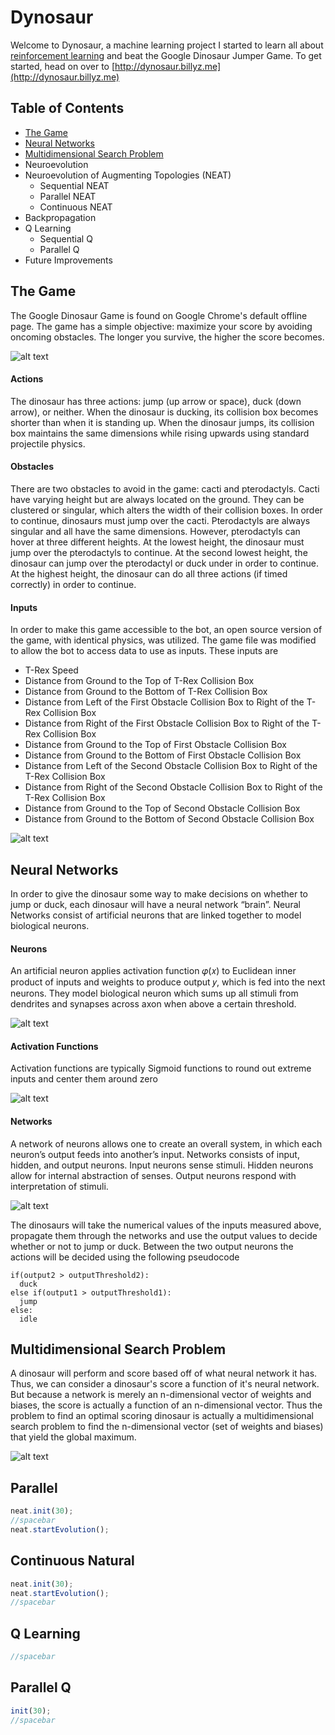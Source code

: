 # Dynosaur

Welcome to Dynosaur, a machine learning project I started to learn all about
[reinforcement learning](https://en.wikipedia.org/wiki/Reinforcement_learning) and
beat the Google Dinosaur Jumper Game.
To get started, head on over to [http://dynosaur.billyz.me](http://dynosaur.billyz.me)

## Table of Contents
- [The Game](#the-game)
- [Neural Networks](#neural-networks)
- [Multidimensional Search Problem](#multidimensional-search-problem)
- Neuroevolution
- Neuroevolution of Augmenting Topologies (NEAT)
  - Sequential NEAT
  - Parallel NEAT
  - Continuous NEAT
- Backpropagation
- Q Learning
  - Sequential Q
  - Parallel Q
- Future Improvements

## The Game
The Google Dinosaur Game is found on Google Chrome's default offline page.
The game has a simple objective: maximize your score by avoiding oncoming obstacles. The longer you survive, the higher the score becomes.

![alt text](https://github.com/BillyZhong/dynosaur/raw/master/documentation/googledinosaurgame.png "Google Dinosaur Game")

#### Actions
The dinosaur has three actions: jump (up arrow or space), duck (down arrow), or neither.
When the dinosaur is ducking, its collision box becomes shorter than when it is standing up.
When the dinosaur jumps, its collision box maintains the same dimensions while rising upwards using standard projectile physics.

#### Obstacles
There are two obstacles to avoid in the game: cacti and pterodactyls. Cacti have varying  height but are always located on the ground. They can be clustered or singular, which alters the width of their collision boxes. In order to continue, dinosaurs must jump over the cacti.
Pterodactyls are always singular and all have the same dimensions. However, pterodactyls can hover at three different heights. At the lowest height, the dinosaur must jump over the pterodactyls to continue. At the second lowest height, the dinosaur can jump over the pterodactyl or duck under in order to continue. At the highest height, the dinosaur can do all three actions (if timed correctly) in order to continue.

#### Inputs
In order to make this game accessible to the bot, an open source version of the game, with identical physics, was utilized. The game file was modified to allow the bot to access data to use as inputs. These inputs are

- T-Rex Speed
- Distance from Ground to the Top of T-Rex Collision Box
- Distance from Ground to the Bottom of T-Rex Collision Box
- Distance from Left of the First Obstacle Collision Box to Right of the T-Rex Collision Box
- Distance from Right of the First Obstacle Collision Box to Right of the T-Rex Collision Box
- Distance from Ground to the Top of First Obstacle Collision Box
- Distance from Ground to the Bottom of First Obstacle Collision Box
- Distance from Left of the Second Obstacle Collision Box to Right of the T-Rex Collision Box
- Distance from Right of the Second Obstacle Collision Box to Right of the T-Rex Collision Box
- Distance from Ground to the Top of Second Obstacle Collision Box
- Distance from Ground to the Bottom of Second Obstacle Collision Box

![alt text](https://github.com/BillyZhong/dynosaur/raw/master/documentation/inputsoutputs.png "Inputs and Outputs")

## Neural Networks

In order to give the dinosaur some way to make decisions on whether to jump or duck, each dinosaur will have a neural network “brain”. Neural Networks consist of artificial neurons that are linked together to model biological neurons.

#### Neurons
An artificial neuron applies activation function 𝜑(𝑥) to Euclidean inner product of inputs and weights to produce output 𝑦, which is fed into the next neurons. They model biological neuron which sums up all stimuli from dendrites and synapses across axon when above a certain threshold.

![alt text](https://github.com/BillyZhong/dynosaur/raw/master/documentation/neuron.png "Artificial Neuron")

#### Activation Functions
Activation functions are typically Sigmoid functions to round out extreme inputs and center them around zero

![alt text](https://github.com/BillyZhong/dynosaur/raw/master/documentation/activation.png "Activation Functions")

#### Networks
A network of neurons allows one to create an overall system, in which each neuron’s output feeds into another’s input. Networks consists of input, hidden, and output neurons.
Input neurons sense stimuli. Hidden neurons allow for internal abstraction of senses. Output neurons respond with interpretation of stimuli.

![alt text](https://github.com/BillyZhong/dynosaur/raw/master/documentation/neuralnet.png "Neural Network")

The dinosaurs will take the numerical values of the inputs measured above, propagate them through the networks and use the output values to decide whether or not to jump or duck. Between the two output neurons the actions will be decided using the following pseudocode

```
if(output2 > outputThreshold2):
  duck
else if(output1 > outputThreshold1):
  jump
else:
  idle
```

## Multidimensional Search Problem

A dinosaur will perform and score based off of what neural network it has. Thus, we can consider a dinosaur's score a function of it's neural network. But because a network is merely an n-dimensional vector of weights and biases, the score is actually a function of an n-dimensional vector. Thus the problem to find an optimal scoring dinosaur is actually a multidimensional search problem to find the n-dimensional vector (set of weights and biases) that yield the global maximum.

![alt text](https://github.com/BillyZhong/dynosaur/raw/master/documentation/multidimensional.png "Multidimensional Graph")


## Parallel
```javascript
neat.init(30);
//spacebar
neat.startEvolution();
```

## Continuous Natural
```javascript
neat.init(30);
neat.startEvolution();
//spacebar
```

## Q Learning
```javascript
//spacebar
```

## Parallel Q
```javascript
init(30);
//spacebar
```

